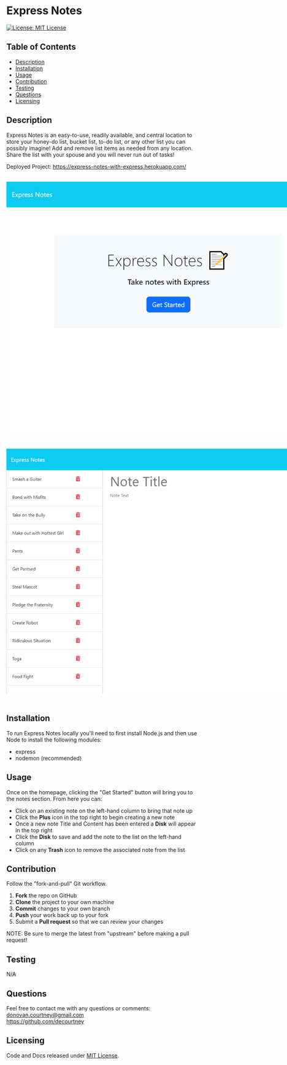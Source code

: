 # Express Notes

[![License: MIT License](https://img.shields.io/badge/License-MIT-blue.svg)](https://choosealicense.com/licenses/mit/)
  
## Table of Contents

* [Description](#description)
* [Installation](#installation)
* [Usage](#usage)
* [Contribution](#contribution)
* [Testing](#testing)
* [Questions](#questions)
* [Licensing](#licensing)

## Description

Express Notes is an easy-to-use, readily available, and central location to store your honey-do list, bucket list, to-do list, or any other list you can possibly imagine! Add and remove list items as needed from any location. Share the list with your spouse and you will never run out of tasks! 

Deployed Project: https://express-notes-with-express.herokuapp.com/

<br>
  <div>  
      <img src="./Assets/express-notes-index.png" target="_blank" alt="Express-Notes Main Page" style="max-width: 768px; display: block;" />  
  </div>
<br>
<br>
  <div>  
      <img src="./Assets/express-notes-notes.png" target="_blank" alt="Express-Notes Notes Page" style="max-width: 768px; display: block;" />  
  </div>
<br>

## Installation

To run Express Notes locally you'll need to first install Node.js and then use Node to install the following modules:

- express
- nodemon (recommended)

 ## Usage

 Once on the homepage, clicking the "Get Started" button will bring you to the notes section.
From here you can: 
- Click on an existing note on the left-hand column to bring that note up
- Click the **Plus** icon in the top right to begin creating a new note
- Once a new note Title and Content has been entered a **Disk** will appear in the top right
- Click the **Disk** to save and add the note to the list on the left-hand column
- Click on any **Trash** icon to remove the associated note from the list
 
## Contribution

Follow the "fork-and-pull" Git workflow.

  1. **Fork** the repo on GitHub
  2. **Clone** the project to your own machine
  3. **Commit** changes to your own branch
  4. **Push** your work back up to your fork
  5. Submit a **Pull request** so that we can review your changes

NOTE: Be sure to merge the latest from "upstream" before making a pull request!

## Testing

  
N/A

## Questions

Feel free to contact me with any questions or comments:  
<donovan.courtney@gmail.com>  
<https://github.com/decourtney>

## Licensing

Code and Docs released under [MIT License](https://choosealicense.com/licenses/mit/).
